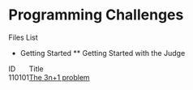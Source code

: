 Programming Challenges
======================

Files List

* Getting Started
** Getting Started with the Judge
<div style="display:table">
<div style="display:table-row;">
  <div style="display:table-cell;">ID</div>
  <div style="display:table-cell;">Title</div>
</div>
<div style="display:table-row-group;">
<div style="display:table-row>
  <div style="display:table-cell;">110101</div>
  <div style="display:table-cell;"><a href="pg.php?page=downloadproblem&amp;probid=110101&amp;format=html">The 3n+1 problem</a></div>
</div>
</div>
</div>
